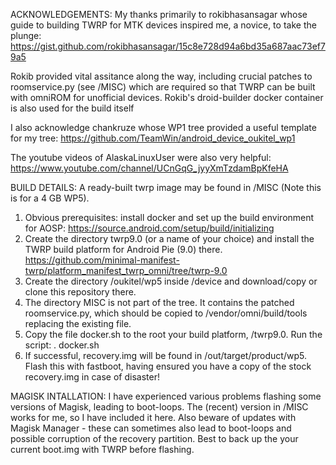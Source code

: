 ACKNOWLEDGEMENTS: My thanks primarily to rokibhasansagar whose guide to building TWRP for MTK devices inspired me, a novice, to take the plunge:
https://gist.github.com/rokibhasansagar/15c8e728d94a6bd35a687aac73ef79a5

Rokib provided vital assitance along the way, including crucial patches to roomservice.py (see /MISC) which are required so that TWRP can be built with omniROM for unofficial devices. Rokib's droid-builder docker container is also used for the build itself

I also acknowledge chankruze whose WP1 tree provided a useful template for my tree: https://github.com/TeamWin/android_device_oukitel_wp1

The youtube videos of AlaskaLinuxUser were also very helpful: https://www.youtube.com/channel/UCnGqG_jyyXmTzdamBpKfeHA

BUILD DETAILS: A ready-built twrp image may be found in /MISC (Note this is for a 4 GB WP5). 
1) Obvious prerequisites: install docker and set up the build environment for AOSP: https://source.android.com/setup/build/initializing
2) Create the directory twrp9.0 (or a name of your choice) and install the TWRP build platform for Android Pie (9.0) there. 
https://github.com/minimal-manifest-twrp/platform_manifest_twrp_omni/tree/twrp-9.0
3) Create the directory /oukitel/wp5 inside /device and download/copy or clone this repository there.
4) The directory MISC is not part of the tree. It contains the patched roomservice.py, which should be copied to /vendor/omni/build/tools replacing the existing file.
5) Copy the file docker.sh to the root your build platform, /twrp9.0. Run the script: . docker.sh 
6) If successful, recovery.img will be found in /out/target/product/wp5. Flash this with fastboot, having ensured you have a copy of the stock recovery.img in case of disaster!

MAGISK INTALLATION: I have experienced various problems flashing some versions of Magisk, leading to boot-loops. The (recent) version in /MISC works for me, so I have included it here. Also beware of updates with Magisk Manager - these can sometimes also lead to boot-loops and possible corruption of the recovery partition. Best to back up the your current boot.img with TWRP before flashing.
